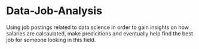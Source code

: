 # Data-Job-Analysis
Using job postings related to data science in order to gain insights on how salaries are calcaulated, make predicitions 
and eventually help find the best job for someone looking in this field. 
